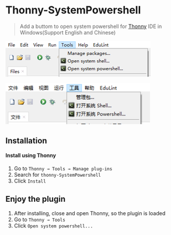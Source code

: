 # Thonny-SystemPowershell

>   Add a buttom to open system powershell for [Thonny](https://thonny.org) IDE in Windows(Support English and Chinese)

![image-20250825194151726](./res/image-20250825194151726.png)

<img src="./res/image-20250825195123952.png" alt="image-20250825195123952" style="zoom:110%;" />

## Installation

#### Install using Thonny

1. Go to `Thonny → Tools → Manage plug-ins`
2. Search for `thonny-SystemPowershell`
3. Click `Install`

## Enjoy the plugin

1. After installing, close and open Thonny, so the plugin is loaded
2. Go to `Thonny → Tools `
3. Click `Open system powershell...`